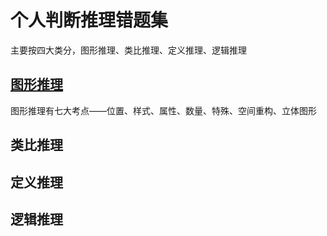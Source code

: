 # 个人判断推理错题集

主要按四大类分，图形推理、类比推理、定义推理、逻辑推理

## [图形推理](/examinationStudy/measurementTest/reasoningJudge/个人判断推理错题集/图形推理.html "图推错题")
图形推理有七大考点——位置、样式、属性、数量、特殊、空间重构、立体图形

## 类比推理

## 定义推理

## 逻辑推理